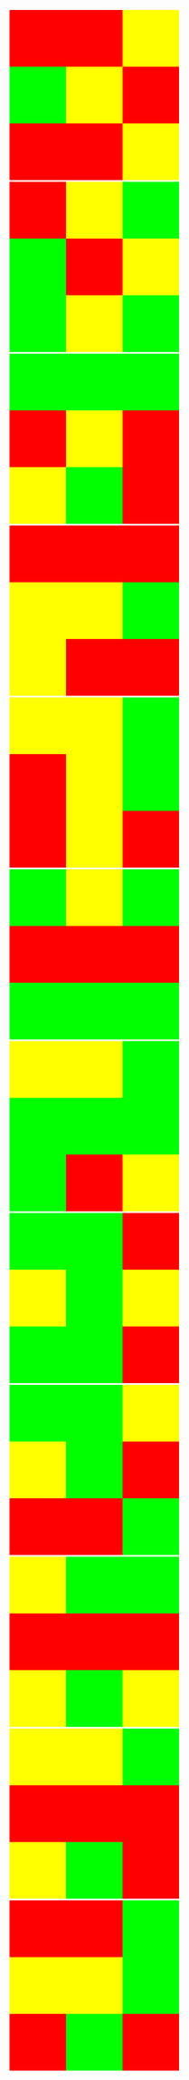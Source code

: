 ![](id/1513639027646.png)
![](id/1513639266732.png)
![](id/1513639269975.png)
![](id/1513639279758.png)
![](id/1513639284119.png)
![](id/1513639288366.png)
![](id/1513639292477.png)
![](id/1513639296140.png)
![](id/1513639299920.png)
![](id/1513639303627.png)
![](id/1513641780950.png)
![](id/1513641828792.png)
